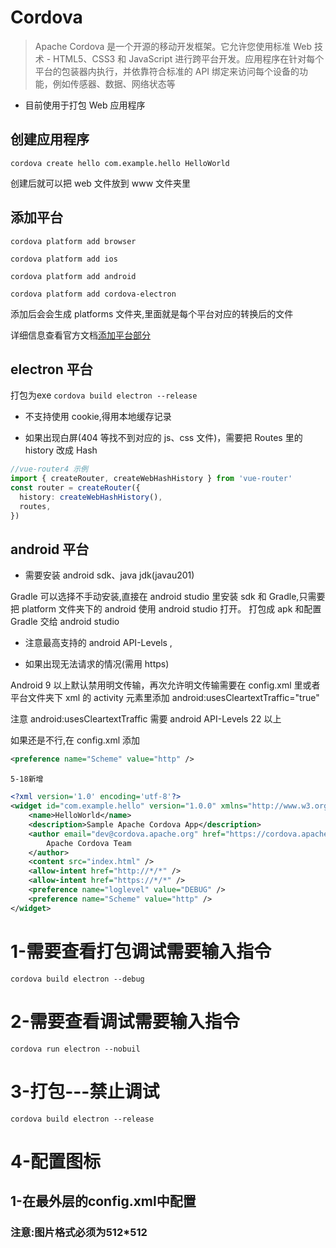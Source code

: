 # Cordova

> Apache Cordova 是一个开源的移动开发框架。它允许您使用标准 Web 技术 - HTML5、CSS3 和 JavaScript 进行跨平台开发。应用程序在针对每个平台的包装器内执行，并依靠符合标准的 API 绑定来访问每个设备的功能，例如传感器、数据、网络状态等

- 目前使用于打包 Web 应用程序

## 创建应用程序

<code>cordova create hello com.example.hello HelloWorld</code>

创建后就可以把 web 文件放到 www 文件夹里

## 添加平台

<code>cordova platform add browser</code>

<code>cordova platform add ios</code>

<code>cordova platform add android</code>

<code>cordova platform add cordova-electron</code>

添加后会会生成 platforms 文件夹,里面就是每个平台对应的转换后的文件

详细信息查看官方文档[添加平台部分](https://cordova.apache.org/docs/en/11.x/guide/platforms/android/index.html)

## electron 平台

打包为exe
<code>cordova build electron --release  </code>

- 不支持使用 cookie,得用本地缓存记录

- 如果出现白屏(404 等找不到对应的 js、css 文件)，需要把 Routes 里的 history 改成 Hash

```ts
//vue-router4 示例
import { createRouter, createWebHashHistory } from 'vue-router'
const router = createRouter({
  history: createWebHashHistory(),
  routes,
})
```

## android 平台

- 需要安装 android sdk、java jdk(javau201)

Gradle 可以选择不手动安装,直接在 android studio 里安装 sdk 和 Gradle,只需要把 platform 文件夹下的 android 使用 android studio 打开。
打包成 apk 和配置 Gradle 交给 android studio

- 注意最高支持的 android API-Levels ,

- 如果出现无法请求的情况(需用 https)

Android 9 以上默认禁用明文传输，再次允许明文传输需要在 config.xml 里或者平台文件夹下 xml 的 activity 元素里添加 android:usesCleartextTraffic="true"

注意 android:usesCleartextTraffic 需要 android API-Levels 22 以上

如果还是不行,在 config.xml 添加

```xml
<preference name="Scheme" value="http" />

```
```
5-18新增
```
```xml
<?xml version='1.0' encoding='utf-8'?>
<widget id="com.example.hello" version="1.0.0" xmlns="http://www.w3.org/ns/widgets" xmlns:cdv="http://cordova.apache.org/ns/1.0">
    <name>HelloWorld</name>
    <description>Sample Apache Cordova App</description>
    <author email="dev@cordova.apache.org" href="https://cordova.apache.org">
        Apache Cordova Team
    </author>
    <content src="index.html" />
    <allow-intent href="http://*/*" />
    <allow-intent href="https://*/*" />
    <preference name="loglevel" value="DEBUG" />
    <preference name="Scheme" value="http" />
</widget>

```

# 1-需要查看打包调试需要输入指令 

```
cordova build electron --debug
```

# 2-需要查看调试需要输入指令 

```
cordova run electron --nobuil 
```

# 3-打包---禁止调试

```
cordova build electron --release     
```

# 4-配置图标

## 1-在最外层的config.xml中配置

### 注意:图片格式必须为512*512
